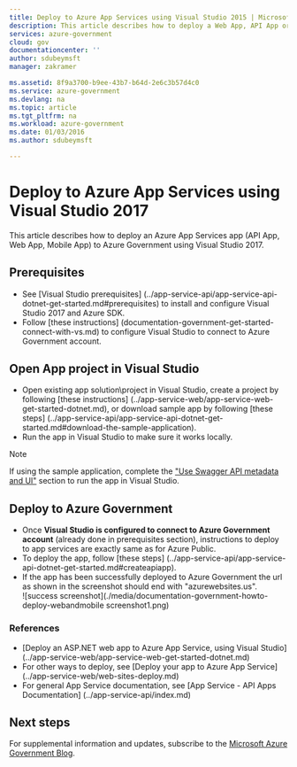 ```yaml
---
title: Deploy to Azure App Services using Visual Studio 2015 | Microsoft Docs
description: This article describes how to deploy a Web App, API App or Mobile App to Azure Government using Visual Studio 2015 and Azure SDK.
services: azure-government
cloud: gov
documentationcenter: ''
author: sdubeymsft
manager: zakramer

ms.assetid: 8f9a3700-b9ee-43b7-b64d-2e6c3b57d4c0
ms.service: azure-government
ms.devlang: na
ms.topic: article
ms.tgt_pltfrm: na
ms.workload: azure-government
ms.date: 01/03/2016
ms.author: sdubeymsft

---
```

# Deploy to Azure App Services using Visual Studio 2017
This article describes how to deploy an Azure App Services app (API App, Web App, Mobile App) to Azure Government using Visual Studio 2017.

## Prerequisites
* See [Visual Studio prerequisites] (../app-service-api/app-service-api-dotnet-get-started.md#prerequisites) to install and configure Visual Studio 2017 and Azure SDK.
* Follow [these instructions] (documentation-government-get-started-connect-with-vs.md) to configure Visual Studio to connect to Azure Government account.

## Open App project in Visual Studio
* Open existing app solution\project in Visual Studio, create a project by following [these instructions] (../app-service-web/app-service-web-get-started-dotnet.md), or download sample app by following [these steps] (../app-service-api/app-service-api-dotnet-get-started.md#download-the-sample-application).
* Run the app in Visual Studio to make sure it works locally.
> [!NOTE] 
> 
> If using the sample application, complete the ["Use Swagger API metadata and UI"](../app-service-api/app-service-api-dotnet-get-started.md#use-swagger-api-metadata-and-ui) section to run the app in Visual Studio. 
>  

## Deploy to Azure Government
* Once **Visual Studio is configured to connect to Azure Government account** (already done in prerequisites section), instructions to deploy to app services are exactly same as for Azure Public.
* To deploy the app, follow [these steps] (../app-service-api/app-service-api-dotnet-get-started.md#createapiapp).
* If the app has been successfully deployed to Azure Government the url as shown in the screenshot should end with "azurewebsites.us".  
![success screenshot](./media/documentation-government-howto-deploy-webandmobile screenshot1.png)  

### References
* [Deploy an ASP.NET web app to Azure App Service, using Visual Studio] (../app-service-web/app-service-web-get-started-dotnet.md)
* For other ways to deploy, see [Deploy your app to Azure App Service] (../app-service-web/web-sites-deploy.md)
* For general App Service documentation, see [App Service - API Apps Documentation] (../app-service-api/index.md)

## Next steps
For supplemental information and updates, subscribe to the [Microsoft Azure Government Blog](https://blogs.msdn.microsoft.com/azuregov/).

